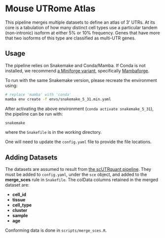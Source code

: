 # Mouse UTRome Atlas
This pipeline merges multiple datasets to define an atlas of 3' UTRs. At its core is a tabulation of how many distinct cell types use a particular tandem (non-intronic) isoform at either 5% or 10% frequency. Genes that have more that two isoforms of this type are classified as multi-UTR genes.

## Usage

The pipeline relies on Snakemake and Conda/Mamba. If Conda is not installed, we recommend [a Miniforge variant](https://github.com/conda-forge/miniforge), specifically [Mambaforge](https://github.com/conda-forge/miniforge#mambaforge).

To run with the same Snakemake version, please recreate the environment using:

```bash
# replace 'mamba' with 'conda'
mamba env create -f envs/snakemake_5_31.min.yaml
```

After activating the above environment (`conda activate snakemake_5_31`), the pipeline can be run with:

```bash
snakemake
```

where the `Snakefile` is in the working directory.

One will need to update the `config.yaml` file to provide the file locations.

## Adding Datasets

The datasets are assumed to result from [the scUTRquant pipeline](https://mfansler.github.io/scutr-quant/). They must be added to `config.yaml`, under the `sce` object, and added to the **merge_sces** rule in `Snakefile`. The colData columns retained in the merged dataset are:

 - **cell_id**
 - **tissue**
 - **cell_type**
 - **cluster**
 - **sample**
 - **age**

Conforming data is done in `scripts/merge_sces.R`.
